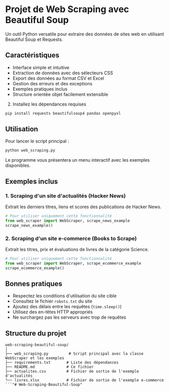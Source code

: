 # Projet de Web Scraping avec Beautiful Soup

Un outil Python versatile pour extraire des données de sites web en utilisant Beautiful Soup et Requests.


## Caractéristiques

- Interface simple et intuitive
- Extraction de données avec des sélecteurs CSS
- Export des données au format CSV et Excel
- Gestion des erreurs et des exceptions
- Exemples pratiques inclus
- Structure orientée objet facilement extensible


2. Installez les dépendances requises

```bash
pip install requests beautifulsoup4 pandas openpyxl
```

## Utilisation

Pour lancer le script principal :

```bash
python web_scraping.py
```

Le programme vous présentera un menu interactif avec les exemples disponibles.

## Exemples inclus

### 1. Scraping d'un site d'actualités (Hacker News)

Extrait les derniers titres, liens et scores des publications de Hacker News.

```python
# Pour utiliser uniquement cette fonctionnalité
from web_scraper import WebScraper, scrape_news_example
scrape_news_example()
```

### 2. Scraping d'un site e-commerce (Books to Scrape)

Extrait les titres, prix et évaluations de livres de la catégorie Science.

```python
# Pour utiliser uniquement cette fonctionnalité
from web_scraper import WebScraper, scrape_ecommerce_example
scrape_ecommerce_example()
```

## Bonnes pratiques

- Respectez les conditions d'utilisation du site cible
- Consultez le fichier `robots.txt` du site
- Ajoutez des délais entre les requêtes (`time.sleep()`)
- Utilisez des en-têtes HTTP appropriés
- Ne surchargez pas les serveurs avec trop de requêtes

## Structure du projet

```
web-scraping-beautiful-soup/
│
├── web_scraping.py         # Script principal avec la classe WebScraper et les exemples
├── requirements.txt       # Liste des dépendances
├── README.md              # Ce fichier
├── actualites.csv         # Fichier de sortie de l'exemple d'actualités
└── livres.xlsx            # Fichier de sortie de l'exemple e-commerce
```"# Web-Scraping-Beautiful-Soup" 

